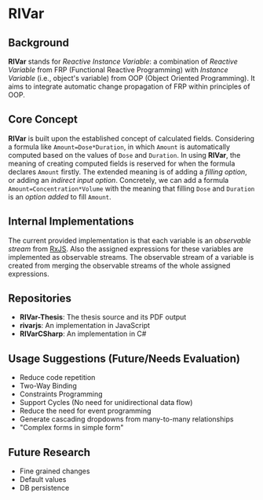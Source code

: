 # RIVar

## Background
**RIVar** stands for *Reactive Instance Variable*: a combination  of *Reactive Variable* from FRP (Functional Reactive Programming) with *Instance Variable* (i.e., object's variable) from OOP (Object Oriented Programming).  It aims to integrate automatic change propagation of FRP within principles of OOP.

## Core Concept
**RIVar** is built upon the established concept of calculated fields. Considering a formula like `Amount=Dose*Duration`, in which `Amount` is automatically computed based on the values of `Dose` and `Duration`. In using **RIVar**, the meaning of creating computed fields is reserved for when the formula declares `Amount` firstly. The extended meaning is of adding a *filling option*, or adding an *indirect input option*. Concretely, we can add a formula `Amount=Concentration*Volume` with the meaning that filling `Dose` and `Duration` is an *option added* to fill `Amount`.

## Internal Implementations
The current provided implementation is that each variable is an *observable stream* from [RxJS](http://reactivex.io/rxjs). Also the assigned expressions for these variables are implemented as observable streams. The observable stream of a variable is created from merging the observable streams of the whole assigned expressions.

## Repositories
* **RIVar-Thesis**: The thesis source and its PDF output
* **rivarjs**: An implementation in JavaScript
* **RIVarCSharp**: An implementation in C#

## Usage Suggestions (Future/Needs Evaluation)
* Reduce code repetition
* Two-Way Binding
* Constraints Programming
* Support Cycles (No need for unidirectional data flow)
* Reduce the need for event programming
* Generate cascading dropdowns from many-to-many relationships
* "Complex forms in simple form"

## Future Research
* Fine grained changes
* Default values
* DB persistence
